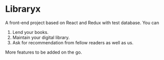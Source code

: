 # Libraryx
A front-end project based on React and Redux with test database.
You can 
1. Lend your books.  
2. Maintain your digital library.  
3. Ask for recommendation from fellow readers as well as us.  

More features to be added on the go.